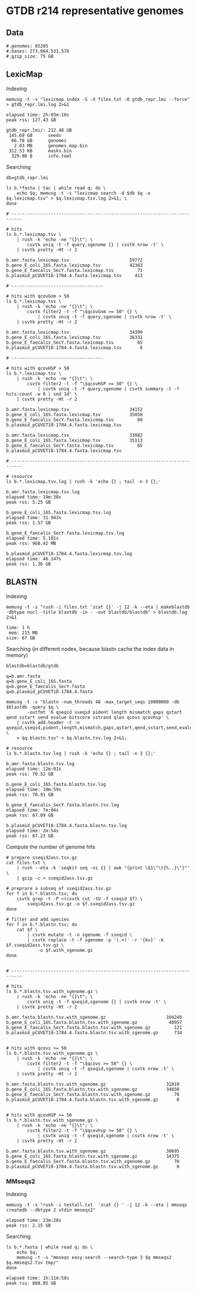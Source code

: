 # GTDB r214 representative genomes

## Data

    #.genomes: 85205
    #.bases: 273,864,531,576
    #.gzip_size: 75 GB

## LexicMap

Indexing

    memusg -t -s "lexicmap index -S -X files.txt -O gtdb_repr.lmi --force" > gtdb_repr.lmi.log 2>&1

    elapsed time: 2h:03m:10s
    peak rss: 127.43 GB

    gtdb_repr.lmi/: 212.48 GB
     145.69 GB      seeds
      66.78 GB      genomes
       2.03 MB      genomes.map.bin
     312.53 KB      masks.bin
      329.00 B      info.toml


Searching

    db=gtdb_repr.lmi

    ls b.*fasta | tac | while read q; do \
        echo $q; memusg -t -s "lexicmap search -d $db $q -o $q.lexicmap.tsv" > $q.lexicmap.tsv.log 2>&1; \
    done

    # --------------------------------------------------------------------------

    # hits
    ls b.*.lexicmap.tsv \
        | rush -k 'echo -ne "{}\t"; \
            csvtk uniq -t -f query,sgenome {} | csvtk nrow -t' \
        | csvtk pretty -Ht -r 2

    b.amr.fasta.lexicmap.tsv                       59772
    b.gene_E_coli_16S.fasta.lexicmap.tsv           42363
    b.gene_E_faecalis_SecY.fasta.lexicmap.tsv         71
    b.plasmid_pCUVET18-1784.4.fasta.lexicmap.tsv     413

    # -----------------------------------

    # hits with qcovGnm > 50
    ls b.*.lexicmap.tsv \
        | rush -k 'echo -ne "{}\t"; \
            csvtk filter2 -t -f "\$qcovGnm >= 50" {} \
                | csvtk uniq -t -f query,sgenome | csvtk nrow -t' \
        | csvtk pretty -Ht -r 2

    b.amr.fasta.lexicmap.tsv                       34399
    b.gene_E_coli_16S.fasta.lexicmap.tsv           36331
    b.gene_E_faecalis_SecY.fasta.lexicmap.tsv         65
    b.plasmid_pCUVET18-1784.4.fasta.lexicmap.tsv       0

    # -----------------------------------

    # hits with qcovHSP > 50
    ls b.*.lexicmap.tsv \
        | rush -k 'echo -ne "{}\t"; \
            csvtk filter2 -t -f "\$qcovHSP >= 50" {} \
                | csvtk uniq -t -f query,sgenome | csvtk summary -t -f hits:count -w 0 | sed 1d' \
        | csvtk pretty -Ht -r 2

    b.amr.fasta.lexicmap.tsv                       34152
    b.gene_E_coli_16S.fasta.lexicmap.tsv           35058
    b.gene_E_faecalis_SecY.fasta.lexicmap.tsv         60
    b.plasmid_pCUVET18-1784.4.fasta.lexicmap.tsv

    b.amr.fasta.lexicmap.tsv                       33882
    b.gene_E_coli_16S.fasta.lexicmap.tsv           35113
    b.gene_E_faecalis_SecY.fasta.lexicmap.tsv         65
    b.plasmid_pCUVET18-1784.4.fasta.lexicmap.tsv

    # --------------------------------------------------------------------------

    # resource
    ls b.*.lexicmap.tsv.log | rush -k 'echo {} ; tail -n 3 {};'

    b.amr.fasta.lexicmap.tsv.log
    elapsed time: 19m:30s
    peak rss: 5.25 GB

    b.gene_E_coli_16S.fasta.lexicmap.tsv.log
    elapsed time: 31.943s
    peak rss: 1.57 GB

    b.gene_E_faecalis_SecY.fasta.lexicmap.tsv.log
    elapsed time: 5.101s
    peak rss: 968.42 MB

    b.plasmid_pCUVET18-1784.4.fasta.lexicmap.tsv.log
    elapsed time: 46.147s
    peak rss: 1.36 GB


## BLASTN

Indexing

    memusg -t -s "rush -i files.txt 'zcat {}' -j 12 -k --eta | makeblastdb -dbtype nucl -title blastdb -in - -out blastdb/blastdb" > blastdb.log 2>&1

    time: 1 h
     mem: 215 MB
    size: 67 GB

Searching (in different nodes, because blastn cache the index data in memory)

    blastdb=blastdb/gtdb

    q=b.amr.fasta
    q=b.gene_E_coli_16S.fasta
    q=b.gene_E_faecalis_SecY.fasta
    q=b.plasmid_pCUVET18-1784.4.fasta

    memusg -t -s "blastn -num_threads 48 -max_target_seqs 10000000 -db $blastdb -query $q \
            -outfmt '6 qseqid sseqid pident length mismatch gaps qstart qend sstart send evalue bitscore sstrand qlen qcovs qcovhsp' \
        | csvtk add-header -t -n qseqid,sseqid,pident,length,mismatch,gaps,qstart,qend,sstart,send,evalue,bitscore,sstrand,qlen,qcovs,qcovhsp \
        > $q.blastn.tsv" > $q.blastn.tsv.log 2>&1;

    # resource
    ls b.*.blastn.tsv.log | rush -k 'echo {} ; tail -n 3 {};'

    b.amr.fasta.blastn.tsv.log
    elapsed time: 12m:01s
    peak rss: 70.52 GB

    b.gene_E_coli_16S.fasta.blastn.tsv.log
    elapsed time: 10m:59s
    peak rss: 70.91 GB

    b.gene_E_faecalis_SecY.fasta.blastn.tsv.log
    elapsed time: 7m:04s
    peak rss: 67.09 GB

    b.plasmid_pCUVET18-1784.4.fasta.blastn.tsv.log
    elapsed time: 2m:54s
    peak rss: 67.23 GB

Compute the number of genome hits

    # prepare sseqid2ass.tsv.gz
    cat files.txt \
        | rush --eta -k 'seqkit seq -ni {} | awk "{print \$1\"\t{%..}\"}"' \
        | gzip -c > sseqid2ass.tsv.gz

    # preprare a subseq of sseqid2ass.tsv.gz
    for f in b.*.blastn.tsv; do
        csvtk grep -t -P <(csvtk cut -tU -f sseqid $f) \
            sseqid2ass.tsv.gz -o $f.sseqid2ass.tsv.gz
    done

    # filter and add species
    for f in b.*.blastn.tsv; do
        cat $f \
            | csvtk mutate -t -n sgenome -f sseqid \
            | csvtk replace -t -f sgenome -p '(.+)' -r '{kv}' -k $f.sseqid2ass.tsv.gz \
                -o $f.with_sgenome.gz
    done


    # --------------------------------------------------------------------------

    # hits
    ls b.*.blastn.tsv.with_sgenome.gz \
        | rush -k 'echo -ne "{}\t"; \
            csvtk uniq -t -f qseqid,sgenome {} | csvtk nrow -t' \
        | csvtk pretty -Ht -r 2

    b.amr.fasta.blastn.tsv.with_sgenome.gz                       104240
    b.gene_E_coli_16S.fasta.blastn.tsv.with_sgenome.gz            40957
    b.gene_E_faecalis_SecY.fasta.blastn.tsv.with_sgenome.gz         121
    b.plasmid_pCUVET18-1784.4.fasta.blastn.tsv.with_sgenome.gz      734


    # hits with qcovs >= 50
    ls b.*.blastn.tsv.with_sgenome.gz \
        | rush -k 'echo -ne "{}\t"; \
            csvtk filter2 -t -f "\$qcovs >= 50" {} \
                | csvtk uniq -t -f qseqid,sgenome | csvtk nrow -t' \
        | csvtk pretty -Ht -r 2

    b.amr.fasta.blastn.tsv.with_sgenome.gz                       31810
    b.gene_E_coli_16S.fasta.blastn.tsv.with_sgenome.gz           34650
    b.gene_E_faecalis_SecY.fasta.blastn.tsv.with_sgenome.gz         70
    b.plasmid_pCUVET18-1784.4.fasta.blastn.tsv.with_sgenome.gz       0


    # hits with qcovHSP >= 50
    ls b.*.blastn.tsv.with_sgenome.gz \
        | rush -k 'echo -ne "{}\t"; \
            csvtk filter2 -t -f "\$qcovhsp >= 50" {} \
                | csvtk uniq -t -f qseqid,sgenome | csvtk nrow -t' \
        | csvtk pretty -Ht -r 2

    b.amr.fasta.blastn.tsv.with_sgenome.gz                       30695
    b.gene_E_coli_16S.fasta.blastn.tsv.with_sgenome.gz           34375
    b.gene_E_faecalis_SecY.fasta.blastn.tsv.with_sgenome.gz         70
    b.plasmid_pCUVET18-1784.4.fasta.blastn.tsv.with_sgenome.gz       0

### MMseqs2

Indexing

    memusg -t -s "rush -i testall.txt  'zcat {} ' -j 12 -k --eta | mmseqs createdb --dbtype 2 stdin mmseqs2"

    elapsed time: 23m:28s
    peak rss: 2.15 GB

Searching

    ls b.*.fasta | while read q; do \
        echo $q;
        memusg -t -s "mmseqs easy-search --search-type 3 $q mmseqs2 $q.mmseqs2.tsv tmp/"
    done

    elapsed time: 1h:11m:58s
    peak rss: 888.85 GB

